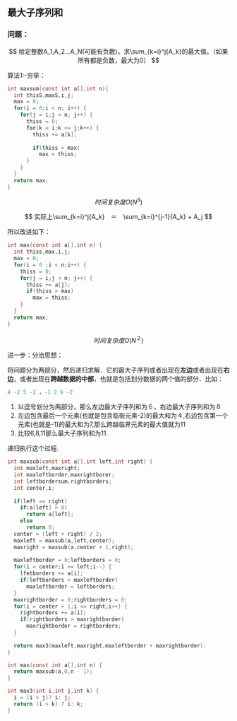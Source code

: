 ## 最大子序列和

### 问题：

$$
给定整数A_1,A_2...A_N(可能有负数)，求\sum_{k=i}^j{A_k}的最大值。（如果所有都是负数，最大为0）
$$

算法1:-穷举：

```c
int maxsum(const int a[],int n){
  int thisS,maxS,i,j;
  max = 0;
  for(i = 0;i < n; i++) {
    for(j = i;j < n; j++) {
      thiss = 0;
      for(k = i;k <= j;k++) {
        thiss += a[k];
        
        if(thiss > max)
          max = thiss;
      }
    }
  }
  return max;
}
```

$$
时间复杂度O(N^{3})
$$

$$
实际上\sum_{k=i}^j{A_k}　＝　\sum_{k=i}^{j-1}{A_k} + A_j
$$

所以改进如下：

```c
int max(const int a[],int n) {
  int thiss,max,i,j;
  max = 0;
  for(i = 0 ;i < n;i++) {
    thiss = 0;
    for(j = i;j < n; j++) {
      thiss += a[j];
      if(thiss > max)
        max = thiss;
    }
  }
  return max;
}
```

$$
时间复杂度O(N^{２})
$$

进一步：分治思想：

将问题分为两部分，然后递归求解．它的最大子序列或者出现在**左边**或者出现在**右边**，或者出现在**跨越数据的中部**，也就是包括划分数据的两个值的部分．比如：

```c
4 -2 5 -2 ，-1 2 6 -2
```

1.  以逗号划分为两部分，那么左边最大子序列和为６，右边最大子序列和为８
2. 左边包含最后一个元素(也就是包含临街元素-2)的最大和为４,右边包含第一个元素(也就是-1)的最大和为7,那么跨越临界元素的最大值就为11
3. 比较6,8,11那么最大子序列和为11.

递归执行这个过程.

```c
int maxsub(const int a[],int left,int right) {
  int maxleft,maxright;
  int maxleftborder,maxrightborer;
  int leftbordersum,rightborders;
  int center,i;
  
  if(left == right)
    if(a[left] > 0)
      return a[left];
  	else
      return 0;
  center = (left + right) / 2;
  maxleft = maxsub(a,left,center);
  maxright = maxsub(a,center + 1,right);
  
  maxleftborder = 0;leftborders = 0;
  for(i = center;i >= left;i--) {
    lfetborders += a[i];
    if(leftborders > maxleftborder)
      maxleftborder = leftborders;
  }
  maxrightborder = 0;rightborders = 0;
  for(i = center + 1;i <= right;i++) {
    rightborders += a[i];
    if(rightborders > maxrightborder)
      maxrightborder = rightborders;
  }
  
  return max3(maxleft,maxright,maxleftborder + maxrightborder);
}

int max(const int a[],int n) {
  return maxsub(a,0,n - 1);
}

int max3(int i,int j,int k) {
  i = (i > j)? i: j;
  return (i > k) ? i: k;
}
```

